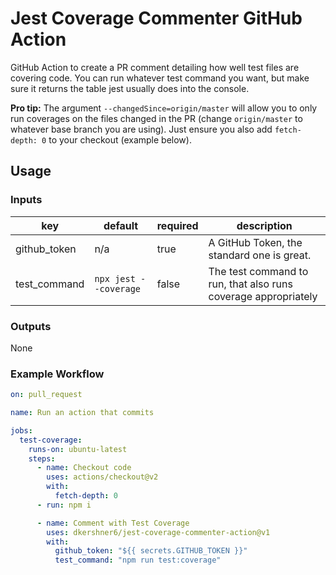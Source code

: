 # Jest Coverage Commenter GitHub Action

GitHub Action to create a PR comment detailing how well test files are covering code. You can run whatever test command you want, but make sure it returns the table jest usually does into the console.

**Pro tip:** The argument `--changedSince=origin/master` will allow you to only run coverages on the files changed in the PR (change `origin/master` to whatever base branch you are using). Just ensure you also add `fetch-depth: 0` to your checkout (example below).

## Usage

### Inputs

| key | default | required | description |
|-----|---------|----------|-------------|
| github_token | n/a | true | A GitHub Token, the standard one is great. |
| test_command | `npx jest --coverage` | false | The test command to run, that also runs coverage appropriately |

### Outputs

None

### Example Workflow

```yaml
on: pull_request

name: Run an action that commits

jobs:
  test-coverage:
    runs-on: ubuntu-latest
    steps:
      - name: Checkout code
        uses: actions/checkout@v2
        with:
          fetch-depth: 0
      - run: npm i

      - name: Comment with Test Coverage
        uses: dkershner6/jest-coverage-commenter-action@v1
        with:
          github_token: "${{ secrets.GITHUB_TOKEN }}"
          test_command: "npm run test:coverage"
```